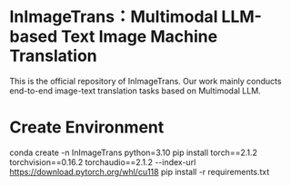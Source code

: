 # InImageTrans：Multimodal LLM-based Text Image Machine Translation

This is the official repository of InImageTrans. Our work mainly conducts end-to-end image-text translation tasks based on Multimodal LLM.

# Create Environment

conda create -n InImageTrans python=3.10
pip install torch==2.1.2 torchvision==0.16.2 torchaudio==2.1.2 --index-url https://download.pytorch.org/whl/cu118
pip install -r requirements.txt

# 
